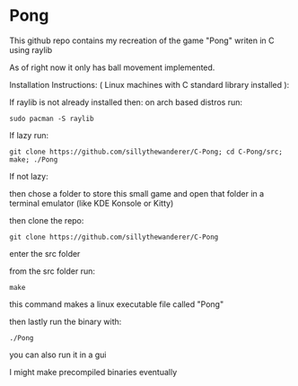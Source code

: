 # Pong

This github repo contains my recreation of the game "Pong" writen in C using raylib

As of right now it only has ball movement implemented.

Installation Instructions:
( Linux machines with C standard library installed ):

If raylib is not already installed then:
on arch based distros run:

    sudo pacman -S raylib

If lazy run:

    git clone https://github.com/sillythewanderer/C-Pong; cd C-Pong/src; make; ./Pong

If not lazy:



then chose a folder to store this small game and open that folder in a terminal emulator 
(like KDE Konsole or Kitty)

then clone the repo:

    git clone https://github.com/sillythewanderer/C-Pong

enter the src folder

from the src folder run:

    make

this command makes a linux executable file called "Pong"

then lastly run the binary with:

    ./Pong

you can also run it in a gui

I might make precompiled binaries eventually
